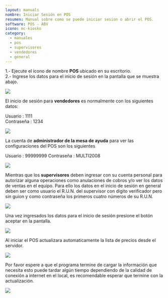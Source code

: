 ```yaml
---
layout: manuals
nombre: Iniciar Sesión en POS
resumen: Manual sobre como se puede iniciar sesion o abrir el POS.
software: POS - ABV
icono: mc-kiosko
category:
  - manuales
  - pos
  - supervisores
  - vendedores
  - general
---
```

1.- Ejecute el icono de nombre **POS** ubicado en su escritorio.<br>
2.- Ingrese los datos para el inicio de sesión en la pantalla que se muestra abajo.

<p class="centrado"><img src="{{site.baseurl}}/docs/pos/img/login/1.png"></p>

El inicio de sesión para **vendedores** es normalmente con los siguientes datos:

Usuario    : 1111<br>
Contraseña : 1234

<p class="centrado"><img src="{{site.baseurl}}/docs/pos/img/login/2.png"></p>

La cuenta de **administrador de la mesa de ayuda** para ver las configuraciones del POS son los siguientes

Usuario		: 99999999
Contraseña	: MULTI2008

<p class="centrado"><img src="{{site.baseurl}}/docs/pos/img/login/3.png"></p>

Mientras que los **supervisores** deben ingresar con su cuenta personal para autorizar alguna operaciones como anulaciones de cobros y/o ver los datos de ventas en el equipo. Para ello los datos en el inicio de sesión en general deben ser como usuario el R.U.N. del supervisor con digito verificador pero sin guion y como contraseña los primeros cuatro números de su R.U.N.

<p class="centrado"><img src="{{site.baseurl}}/docs/pos/img/login/4.png"></p>

Una vez ingresados los datos para el inicio de sesión presione el botón aceptar en la pantalla.

<p class="centrado"><img src="{{site.baseurl}}/docs/pos/img/login/5.png"></p>

Al iniciar el POS actualizara automaticamente la lista de precios desde el servidor.

<p class="centrado"><img src="{{site.baseurl}}/docs/pos/img/login/7.png"></p>

Por favor espere a que el programa termine de cargar la información que necesita esto puede tardar algún tiempo dependiendo de la calidad de conexión a internet en el local, es recomendable esperar que termine con la actualización.

<p class="centrado"><img src="{{site.baseurl}}/docs/pos/img/login/6.png"></p>